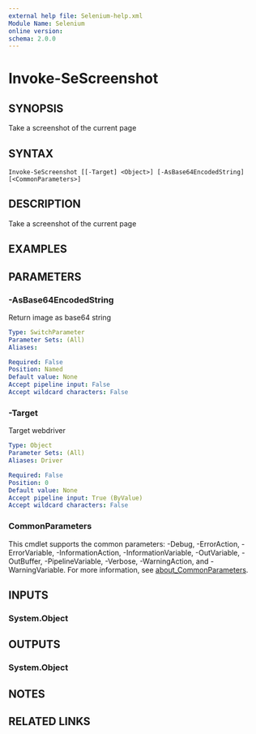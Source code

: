 ```yaml
---
external help file: Selenium-help.xml
Module Name: Selenium
online version:
schema: 2.0.0
---
```


# Invoke-SeScreenshot

## SYNOPSIS
Take a screenshot of the current page

## SYNTAX

```
Invoke-SeScreenshot [[-Target] <Object>] [-AsBase64EncodedString] [<CommonParameters>]
```

## DESCRIPTION
Take a screenshot of the current page

## EXAMPLES

## PARAMETERS

### -AsBase64EncodedString
Return image as base64 string

```yaml
Type: SwitchParameter
Parameter Sets: (All)
Aliases:

Required: False
Position: Named
Default value: None
Accept pipeline input: False
Accept wildcard characters: False
```

### -Target
Target webdriver

```yaml
Type: Object
Parameter Sets: (All)
Aliases: Driver

Required: False
Position: 0
Default value: None
Accept pipeline input: True (ByValue)
Accept wildcard characters: False
```

### CommonParameters
This cmdlet supports the common parameters: -Debug, -ErrorAction, -ErrorVariable, -InformationAction, -InformationVariable, -OutVariable, -OutBuffer, -PipelineVariable, -Verbose, -WarningAction, and -WarningVariable. For more information, see [about_CommonParameters](http://go.microsoft.com/fwlink/?LinkID=113216).

## INPUTS

### System.Object

## OUTPUTS

### System.Object
## NOTES

## RELATED LINKS
